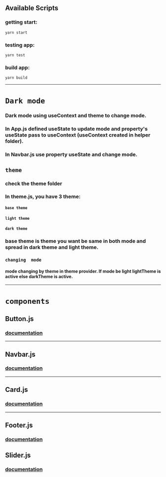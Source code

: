 ## Available Scripts

### getting start:

```
yarn start
```

### testing app:

```
yarn test
```

### build app:

```
yarn build
```
---
# `Dark mode`
### Dark mode using useContext and theme to change mode.
### In App.js defined useState to update mode and property's useState pass to useContext (useContext created in helper folder).
### In Navbar.js use property useState and change mode.

## `theme`

### check the theme folder
### In theme.js, you have 3 theme:
#### `base theme`
#### `light theme`
#### `dark theme`

### base theme is theme you want be same in both mode and spread in dark theme and light theme.

### `changing  mode`
#### mode changing by theme in theme provider. If mode be light lightTheme is active  else darkTheme is active. 
---

# `components`

## Button.js
### [documentation](./src/components/button/Button.md)

---
## Navbar.js
### [documentation](./src/components/navbar/Navbar.md)
---
## Card.js
### [documentation](./src/components/card/Card.md)
---
## Footer.js
### [documentation](./src/components/footer/Footer.md)
## Slider.js
### [documentation](./src/components/slider/Slider.md)

